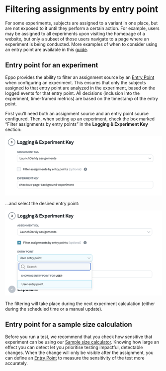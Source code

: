 # Filtering assignments by entry point

For some experiments, subjects are assigned to a variant in one place, but are not exposed to it until they perform a certain action. For example, users may be assigned to all experiments upon visiting the homepage of a website, but only a subset of those users navigate to a page where an experiment is being conducted. More examples of when to consider using an entry point are available in this [guide](/guides/entry_points.md).

## Entry point for an experiment

Eppo provides the ability to filter an assignment source by an [Entry Point](../../statistics/sample-size-calculator/setup#creating-entry-points) when configuring an experiment. This ensures that only the subjects assigned to that entry point are analyzed in the experiment, based on the logged events for that entry point. All decisions (inclusion into the experiment, time-framed metrics) are based on the timestamp of the entry point.

First you’ll need both an assignment source and an entry point source configured. Then, when setting up an experiment, check the box marked “Filter assignments by entry points” in the **Logging & Experiment Key** section:

![Choose assignment SQL](../../static/img/building-experiments/select-assignment-source.png)

…and select the desired entry point:

![Filter by Entry Point](../../static/img/building-experiments/select-filter-by-entry-point.png)

The filtering will take place during the next experiment calculation (either during the scheduled time or a manual update).

## Entry point for a sample size calculation

Before you run a test, we recommend that you check how sensitive that experiment can be using our [Sample size calculator](../../statistics/sample-size-calculator/). Knowing how large an effect you can detect let you prioritise testing impactful, detectable changes. When the change will only be visible after the assignment, you can define an [Entry Point](../../statistics/sample-size-calculator/setup#creating-entry-points) to measure the sensitivity of the test more accurately.
